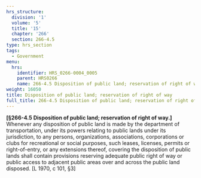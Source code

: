 ```yaml
---
hrs_structure:
  division: '1'
  volume: '5'
  title: '15'
  chapter: '266'
  section: 266-4.5
type: hrs_section
tags:
  - Government
menu:
  hrs:
    identifier: HRS_0266-0004_0005
    parent: HRS0266
    name: 266-4.5 Disposition of public land; reservation of right of way
weight: 16050
title: Disposition of public land; reservation of right of way
full_title: 266-4.5 Disposition of public land; reservation of right of way
---
```

**[§266-4.5 Disposition of public land; reservation of right of way.]** Whenever any disposition of public land is made by the department of transportation, under its powers relating to public lands under its jurisdiction, to any persons, organizations, associations, corporations or clubs for recreational or social purposes, such leases, licenses, permits or right-of-entry, or any extensions thereof, covering the disposition of public lands shall contain provisions reserving adequate public right of way or public access to adjacent public areas over and across the public land disposed. [L 1970, c 101, §3]